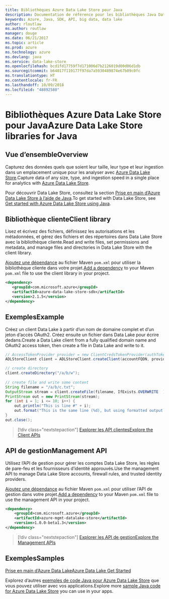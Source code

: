 ```yaml
---
title: Bibliothèques Azure Data Lake Store pour Java
description: Documentation de référence pour les bibliothèques Java Data Lake Store
keywords: Azure, Java, SDK, API, big data, data lake
author: rloutlaw
ms.author: routlaw
manager: douge
ms.date: 06/21/2017
ms.topic: article
ms.prod: azure
ms.technology: azure
ms.devlang: java
ms.service: data-lake-store
ms.openlocfilehash: bcd1fd17759f7d171006d7b2126019d00d06d1db
ms.sourcegitcommit: b64017f119177f97da7a5930489874e67b09c0fc
ms.translationtype: HT
ms.contentlocale: fr-FR
ms.lasthandoff: 10/09/2018
ms.locfileid: "48892580"
---
```

# <a name="azure-data-lake-store-libraries-for-java"></a><span data-ttu-id="43019-104">Bibliothèques Azure Data Lake Store pour Java</span><span class="sxs-lookup"><span data-stu-id="43019-104">Azure Data Lake Store libraries for Java</span></span>

## <a name="overview"></a><span data-ttu-id="43019-105">Vue d’ensemble</span><span class="sxs-lookup"><span data-stu-id="43019-105">Overview</span></span>

<span data-ttu-id="43019-106">Capturez des données quels que soient leur taille, leur type et leur ingestion dans un emplacement unique pour les analyser avec [Azure Data Lake Store](/azure/data-lake-store/data-lake-store-overview).</span><span class="sxs-lookup"><span data-stu-id="43019-106">Capture data of any size, type, and ingestion speed in a single place for analytics with [Azure Data Lake Store](/azure/data-lake-store/data-lake-store-overview).</span></span>

<span data-ttu-id="43019-107">Pour découvrir Data Lake Store, consultez la section [Prise en main d’Azure Data Lake Store à l’aide de Java](/azure/data-lake-store/data-lake-store-get-started-java-sdk).</span><span class="sxs-lookup"><span data-stu-id="43019-107">To get started with Data Lake Store, see [Get started with Azure Data Lake Store using Java](/azure/data-lake-store/data-lake-store-get-started-java-sdk).</span></span>


## <a name="client-library"></a><span data-ttu-id="43019-108">Bibliothèque cliente</span><span class="sxs-lookup"><span data-stu-id="43019-108">Client library</span></span>

<span data-ttu-id="43019-109">Lisez et écrivez des fichiers, définissez les autorisations et les métadonnées, et gérez des fichiers et des répertoires dans Data Lake Store avec la bibliothèque cliente.</span><span class="sxs-lookup"><span data-stu-id="43019-109">Read and write files, set permissions and metadata, and manage files and directories in Data Lake Store with the client library.</span></span>

<span data-ttu-id="43019-110">[Ajoutez une dépendance](https://maven.apache.org/guides/getting-started/index.html#How_do_I_use_external_dependencies) au fichier Maven `pom.xml` pour utiliser la bibliothèque cliente dans votre projet.</span><span class="sxs-lookup"><span data-stu-id="43019-110">[Add a dependency](https://maven.apache.org/guides/getting-started/index.html#How_do_I_use_external_dependencies) to your Maven `pom.xml` file to use the client library in your project.</span></span>

```XML
<dependency>
   <groupId>com.microsoft.azure</groupId>
   <artifactId>azure-data-lake-store-sdk</artifactId>
   <version>2.1.5</version>
</dependency>
```   

## <a name="example"></a><span data-ttu-id="43019-111">Exemples</span><span class="sxs-lookup"><span data-stu-id="43019-111">Example</span></span>

<span data-ttu-id="43019-112">Créez un client Data Lake à partir d’un nom de domaine complet et d’un jeton d’accès OAuth2. Créez ensuite un fichier dans Data Lake pour écrire dedans.</span><span class="sxs-lookup"><span data-stu-id="43019-112">Create a Data Lake client from a fully qualified domain name and OAuth2 access token, then create a file in Data Lake and write to it.</span></span>

```java
// AccessTokenProvider provider = new ClientCredsTokenProvider(authTokenEndpoint, clientId, clientKey);
ADLStoreClient client = ADLStoreClient.createClient(accountFQDN, provider);

// create directory
client.createDirectory("/a/b/w");
        
// create file and write some content
String filename = "/a/b/c.txt";
OutputStream stream = client.createFile(filename, IfExists.OVERWRITE  );
PrintStream out = new PrintStream(stream);
for (int i = 1; i <= 10; i++) {
    out.println("This is line #" + i);
    out.format("This is the same line (%d), but using formatted output. %n", i);
}
out.close();
```

> [!div class="nextstepaction"]
> [<span data-ttu-id="43019-113">Explorer les API clientes</span><span class="sxs-lookup"><span data-stu-id="43019-113">Explore the Client APIs</span></span>](/java/api/overview/azure/datalakestore/client)


## <a name="management-api"></a><span data-ttu-id="43019-114">API de gestion</span><span class="sxs-lookup"><span data-stu-id="43019-114">Management API</span></span>

<span data-ttu-id="43019-115">Utilisez l’API de gestion pour gérer les comptes Data Lake Store, les règles de pare-feu et les fournisseurs d’identité approuvés.</span><span class="sxs-lookup"><span data-stu-id="43019-115">Use the management API to manage Data Lake Store accounts, firewall rules, and trusted identity providers.</span></span>

<span data-ttu-id="43019-116">[Ajoutez une dépendance](https://maven.apache.org/guides/getting-started/index.html#How_do_I_use_external_dependencies) au fichier Maven `pom.xml` pour utiliser l’API de gestion dans votre projet.</span><span class="sxs-lookup"><span data-stu-id="43019-116">[Add a dependency](https://maven.apache.org/guides/getting-started/index.html#How_do_I_use_external_dependencies) to your Maven `pom.xml` file to use the management API in your project.</span></span>


```XML
<dependency>
    <groupId>com.microsoft.azure</groupId>
    <artifactId>azure-mgmt-datalake-store</artifactId>
    <version>1.0.0-beta1.3</version>
</dependency>
```

> [!div class="nextstepaction"]
> [<span data-ttu-id="43019-117">Explorer les API de gestion</span><span class="sxs-lookup"><span data-stu-id="43019-117">Explore the Management APIs</span></span>](/java/api/overview/azure/datalakestore/management)

## <a name="samples"></a><span data-ttu-id="43019-118">Exemples</span><span class="sxs-lookup"><span data-stu-id="43019-118">Samples</span></span>

<span data-ttu-id="43019-119">[Prise en main d’Azure Data Lake][1]</span><span class="sxs-lookup"><span data-stu-id="43019-119">[Azure Data Lake Get Started][1]</span></span> 

[1]: https://github.com/Azure-Samples/data-lake-store-java-upload-download-get-started

<span data-ttu-id="43019-120">Explorez d’autres [exemples de code Java pour Azure Data Lake Store](https://azure.microsoft.com/resources/samples/?platform=java&term=lake) que vous pouvez utiliser avec vos applications.</span><span class="sxs-lookup"><span data-stu-id="43019-120">Explore more [sample Java code for Azure Data Lake Store](https://azure.microsoft.com/resources/samples/?platform=java&term=lake) you can use in your apps.</span></span>
